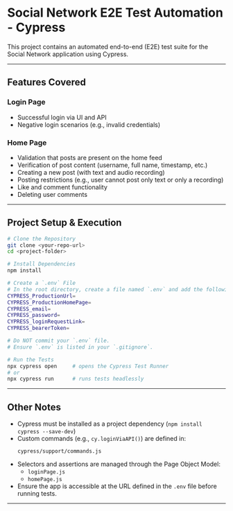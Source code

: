 # Social Network E2E Test Automation - Cypress

This project contains an automated end-to-end (E2E) test suite for the Social Network application using Cypress.

---

## Features Covered

### Login Page

- Successful login via UI and API
- Negative login scenarios (e.g., invalid credentials)

### Home Page

- Validation that posts are present on the home feed
- Verification of post content (username, full name, timestamp, etc.)
- Creating a new post (with text and audio recording)
- Posting restrictions (e.g., user cannot post only text or only a recording)
- Like and comment functionality
- Deleting user comments

---

## Project Setup & Execution

```bash
# Clone the Repository
git clone <your-repo-url>
cd <project-folder>

# Install Dependencies
npm install

# Create a `.env` File
# In the root directory, create a file named `.env` and add the following:
CYPRESS_ProductionUrl=
CYPRESS_ProductionHomePage=
CYPRESS_email=
CYPRESS_password=
CYPRESS_loginRequestLink=
CYPRESS_bearerToken=

# Do NOT commit your `.env` file.
# Ensure `.env` is listed in your `.gitignore`.

# Run the Tests
npx cypress open     # opens the Cypress Test Runner
# or
npx cypress run      # runs tests headlessly
```

---

## Other Notes

- Cypress must be installed as a project dependency (`npm install cypress --save-dev`)
- Custom commands (e.g., `cy.loginViaAPI()`) are defined in:
  ```
  cypress/support/commands.js
  ```
- Selectors and assertions are managed through the Page Object Model:
  - `loginPage.js`
  - `homePage.js`
- Ensure the app is accessible at the URL defined in the `.env` file before running tests.

---
